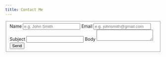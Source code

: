 ```yaml
---
title: Contact Me
---
```

<form action=" https://formsubmit.co/59c3eb62533eb087ec7d7e82f6406d65" method="POST">
    <fieldset>
        <label for="name">Name</label>
        <input required name="name" id="name" type="text" placeholder="e.g. John Smith">
        <label for="email">Email</label>
        <input required name="email" id="email" type="email" placeholder="e.g. johnsmith@gmail.com">
        <input type="hidden" name="_replyto">
        <label for="subject">Subject</label>
        <input required name="_subject" id="subject" type="text">
        <label for="body">Body</label>
        <textarea required name="body" id="body"></textarea>
        <button class="button" type="submit">Send</button>
    </div>
</form>